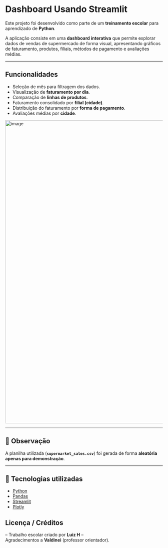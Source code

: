 # Dashboard Usando Streamlit

Este projeto foi desenvolvido como parte de um **treinamento escolar** para aprendizado de **Python**.  

A aplicação consiste em uma **dashboard interativa** que permite explorar dados de vendas de supermercado de forma visual, apresentando gráficos de faturamento, produtos, filiais, métodos de pagamento e avaliações médias.  

---

## Funcionalidades  
- Seleção de mês para filtragem dos dados.  
- Visualização de **faturamento por dia**.  
- Comparação de **linhas de produtos**.  
- Faturamento consolidado por **filial (cidade)**.  
- Distribuição do faturamento por **forma de pagamento**.  
- Avaliações médias por **cidade**.  

<img width="1874" height="968" alt="image" src="https://github.com/user-attachments/assets/88742709-16cc-4515-8bba-c4c979e48eab" />


---

## 📂 Observação  
A planilha utilizada (**`supermarket_sales.csv`**) foi gerada de forma **aleatória apenas para demonstração**.  

---

## 🚀 Tecnologias utilizadas  
- [Python](https://www.python.org/)  
- [Pandas](https://pandas.pydata.org/)  
- [Streamlit](https://streamlit.io/)  
- [Plotly](https://plotly.com/python/)  


## Licença / Créditos  
– Trabalho escolar criado por **Luiz H** –  
Agradecimentos a **Valdinei** (professor orientador).


